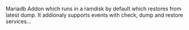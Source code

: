 Mariadb Addon which runs in a ramdisk by default which restores from latest dump. It addionaly supports events with check, dump and restore services...
